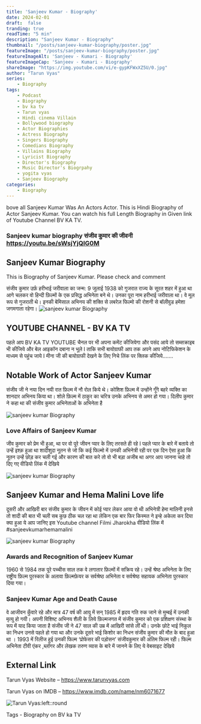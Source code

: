 ```yaml
---
title: 'Sanjeev Kumar - Biography'
date: 2024-02-01 
draft:  false   
tranding: true  
readTime: "5 min"
description: "Sanjeev Kumar - Biography"
thumbnail: "/posts/sanjeev-kumar-biography/poster.jpg"
featureImage: "/posts/sanjeev-kumar-biography/poster.jpg"
featureImageAlt: 'Sanjeev - Kumari - Biography' 
featureImageCap: 'Sanjeev - Kumari - Biography'
shareImage: "https://img.youtube.com/vi/e-gypKFWxXZ5U/0.jpg"
author: "Tarun Vyas"
series:
    - Biography
tags:
    - Podcast
    - Biography
    - bv ka tv
    - Tarun vyas
    - Hindi cinema Villain 
    - Bollywood biography
    - Actor Biographies
    - Actress Biography 
    - Singers Biography
    - Comedians Biography
    - Villains Biography
    - Lyricist Biography
    - Director's Biography
    - Music Director's Biogrpahy
    - yogita vyas 
    - Sanjeev Biography
categories:
    - Biography
---
```

bove all Sanjeev Kumar Was An Actors Actor.
This is Hindi Biography of Actor Sanjeev Kumar.
You can watch his full Length Biography in Given link of Youtube Channel BV KA TV.

### Sanjeev kumar biography संजीव कुमार की जीवनी https://youtu.be/sWsjYjQIG0M

## Sanjeev Kumar Biography
This is Biography of Sanjeev Kumar. Please check and comment

संजीव कुमार उर्फ़  हरीभाई जरीवाला का जन्म: 9 जुलाई 1938 को गुजरात राज्य के सूरत शहर में हुआ था
आगे चलकर वो हिन्दी फ़िल्मों के एक प्रसिद्ध अभिनेता बने थे। उनका पूरा नाम हरीभाई जरीवाला था।
वे मूल रूप से गुजराती थे। इनकी  बेमिसाल अभिनय की शक्ति से लबरेज़ फिल्मो  की रोशनी से
बॉलीवुड हमेशा जगमगाता रहेगा।
![sanjeev kumar Biography](/posts/sanjeev-kumar-biography/Dilip_kumar_sanjeev_kumar.jpg)

## YOUTUBE CHANNEL - BV KA TV
पहले आप BV KA TV YOUTUBE चैनल पर भी अपना कमेंट कीजियेगा और पसंद आये तो सब्सक्राइब भी कीजिये और बेल आइकॉन दबाना न भूले I
ताकि सभी बायोग्राफी आप तक अपने आप नोटिफिकेशन के माध्यम से पहुंच जाये I
मीना जी की बायोग्राफी देखने के लिए निचे लिंक पर क्लिक कीजिये…….

## Notable Work of Actor Sanjeev Kumar 
संजीव जी ने  नया दिन नयी रात फ़िल्म में नौ रोल किये थे।
कोशिश फ़िल्म में उन्होंने गूँगे बहरे व्यक्ति का शानदार अभिनय किया था।
शोले फ़िल्म में ठाकुर का चरित्र उनके अभिनय से अमर हो गया।
दिलीप कुमार ने कहा था की संजीव कुमार अभिनेताओं के अभिनेता है

![sanjeev kumar Biography](/posts/sanjeev-kumar-biography/Sanjeev_kumar_nutan.jpg)
### Love Affairs of Sanjeev Kumar
जीव कुमार को प्रेम भी हुआ, था पर वो पूरे जीवन प्यार के लिए तरसते ही रहे I
पहले प्यार के बारे में बताये तो उन्हें इश्क़ हुआ था शादीशुदा नूतन से जो कि कई फिल्मो में उनकी अभिनेत्री रही
पर एक दिन ऐसा हुआ कि नूतन उन्हें छोड़ कर चली गई और कारण की बात करे तो वो भी बड़ा अजीब था
अगर आप जानना चाहे तो दिए गए वीडियो लिंक में देखिये 

![sanjeev kumar Biography](/posts/sanjeev-kumar-biography/Sanjeev_kumar_hema_malini.jpg)

## Sanjeev Kumar and Hema Malini Love life
दूसरी और आखिरी बार संजीव कुमार के जीवन में कोई प्यार लेकर आया 
वो थी अभिनेत्री हेमा मालिनी इनसे तो शादी की बात भी चली सब कुछ ठीक चल रहा था
लेकिन एक बार फिर किस्मत ने इन्हे अकेला कर दिया
क्या हुआ ये आप जानिए इस Youtube channel Filmi Jharokha वीडियो लिंक में #sanjeevkumarhemamalini

![sanjeev kumar Biography](/posts/sanjeev-kumar-biography/Sanjeev_kumar.jpg)

### Awards and Recognition of Sanjeev Kumar
1960 से 1984 तक पूरे पच्चीस साल तक वे लगातार फ़िल्मों में सक्रिय रहे।
उन्हें श्रेष्ठ अभिनेता के लिए राष्ट्रीय फ़िल्म पुरस्कार के अलावा
फ़िल्मफ़ेयर क सर्वश्रेष्ठ अभिनेता व सर्वश्रेष्ठ सहायक अभिनेता पुरस्कार दिया गया।

### Sanjeev Kumar Age and Death Cause

वे आजीवन कुँवारे रहे और मात्र 47 वर्ष की आयु में सन् 1985 में हृदय गति रुक जाने से मुम्बई में उनकी मृत्यु हो गयी।
 अपनी विशिष्ट अभिनय शैली के लिये फ़िल्मजगत में संजीव कुमार को एक प्रशिक्षण संस्था के रूप में याद किया जाता है 
संजीव जी ने 47 साल की उम्र में आखिरी सांसे लीं थी। उनके छोटे भाई निकुल का निधन उनसे पहले हो गया था
और उनके दूसरे भाई किशोर का निधन संजीव कुमार की मौत के बाद हुआ था ।
1993 में रिलीज हुई उनकी फिल्म ‘प्रोफेसर की पडो़सन’ संजीवकुमार की अंतिम फिल्म रही।
फिल्म अभिनेता टीवी एंकर ,ब्लॉगर और लेखक तरुण व्यास के बारे में जानने के लिए ये वेबसाइट देखिये

## External Link
Tarun Vyas Website – https://www.tarunvyas.com

Tarun Vyas on IMDB – https://www.imdb.com/name/nm6071677


![Tarun Vyas:left::round](/images/profile.png)

Tags -  Biography on BV ka TV 